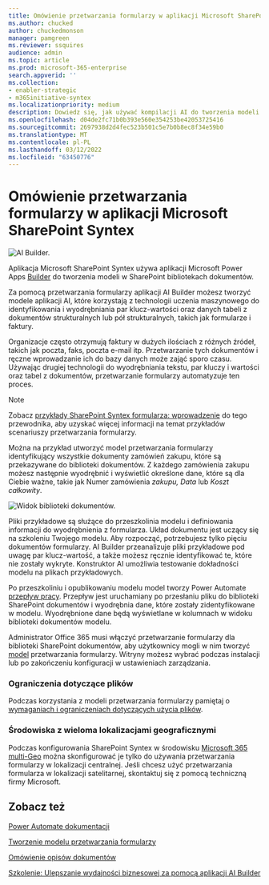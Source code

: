 ```yaml
---
title: Omówienie przetwarzania formularzy w aplikacji Microsoft SharePoint Syntex
ms.author: chucked
author: chuckedmonson
manager: pamgreen
ms.reviewer: ssquires
audience: admin
ms.topic: article
ms.prod: microsoft-365-enterprise
search.appverid: ''
ms.collection:
- enabler-strategic
- m365initiative-syntex
ms.localizationpriority: medium
description: Dowiedz się, jak używać kompilacji AI do tworzenia modeli przetwarzania formularzy w aplikacji Microsoft SharePoint Syntex.
ms.openlocfilehash: d04de2fc71b0b393e560e354253be42053725416
ms.sourcegitcommit: 2697938d2d4fec523b501c5e7b0b8ec8f34e59b0
ms.translationtype: MT
ms.contentlocale: pl-PL
ms.lasthandoff: 03/12/2022
ms.locfileid: "63450776"
---
```

# <a name="form-processing-overview-in-microsoft-sharepoint-syntex"></a>Omówienie przetwarzania formularzy w aplikacji Microsoft SharePoint Syntex

 ![AI Builder.](../media/content-understanding/ai-builder.png)</br>

Aplikacja Microsoft SharePoint Syntex używa aplikacji Microsoft Power Apps [Builder](/ai-builder/overview) do tworzenia modeli w SharePoint bibliotekach dokumentów.

Za pomocą przetwarzania formularzy aplikacji AI Builder możesz tworzyć modele aplikacji AI, które korzystają z technologii uczenia maszynowego do identyfikowania i wyodrębniania par klucz-wartości oraz danych tabeli z dokumentów strukturalnych lub pół strukturalnych, takich jak formularze i faktury.

Organizacje często otrzymują faktury w dużych ilościach z różnych źródeł, takich jak poczta, faks, poczta e-mail itp. Przetwarzanie tych dokumentów i ręczne wprowadzanie ich do bazy danych może zająć sporo czasu. Używając drugiej technologii do wyodrębniania tekstu, par kluczy i wartości oraz tabel z dokumentów, przetwarzanie formularzy automatyzuje ten proces. 

> [!NOTE]
> Zobacz [przykłady SharePoint Syntex formularza: wprowadzenie](./adoption-getstarted.md) do tego przewodnika, aby uzyskać więcej informacji na temat przykładów scenariuszy przetwarzania formularzy.

Można na przykład utworzyć model przetwarzania formularzy identyfikujący wszystkie dokumenty zamówień zakupu, które są przekazywane do biblioteki dokumentów. Z każdego zamówienia zakupu możesz następnie wyodrębnić i wyświetlić określone dane, które są dla Ciebie ważne, takie jak Numer zamówienia *zakupu, Data* lub *Koszt całkowity*.

![Widok biblioteki dokumentów.](../media/content-understanding/doc-lib-done.png)</br>  

Pliki przykładowe są służące do przeszkolinia modelu i definiowania informacji do wyodrębnienia z formularza. Układ dokumentu jest uczący się na szkoleniu Twojego modelu. Aby rozpocząć, potrzebujesz tylko pięciu dokumentów formularzy. AI Builder przeanalizuje pliki przykładowe pod uwagę par klucz-wartość, a także możesz ręcznie identyfikować te, które nie zostały wykryte.  Konstruktor AI umożliwia testowanie dokładności modelu na plikach przykładowych.

Po przeszkoliniu i opublikowaniu modelu model tworzy Power Automate [przepływ pracy](/power-automate/getting-started). Przepływ jest uruchamiany po przesłaniu pliku do biblioteki SharePoint dokumentów i wyodrębnia dane, które zostały zidentyfikowane w modelu. Wyodrębnione dane będą wyświetlane w kolumnach w widoku biblioteki dokumentów modelu.

Administrator Office 365 musi włączyć przetwarzanie formularzy [](./set-up-content-understanding.md) dla biblioteki SharePoint dokumentów, aby użytkownicy mogli w nim tworzyć [model](create-a-form-processing-model.md) przetwarzania formularzy. Witryny możesz wybrać podczas instalacji lub po zakończeniu konfiguracji w ustawieniach zarządzania.

### <a name="file-limitations"></a>Ograniczenia dotyczące plików

Podczas korzystania z modeli przetwarzania formularzy pamiętaj o [wymaganiach i ograniczeniach dotyczących użycia plików](/ai-builder/form-processing-model-requirements).

### <a name="multi-geo-environments"></a>Środowiska z wieloma lokalizacjami geograficznymi

Podczas konfigurowania SharePoint Syntex w środowisku [Microsoft 365 multi-Geo](../enterprise/microsoft-365-multi-geo.md) można skonfigurować je tylko do używania przetwarzania formularzy w lokalizacji centralnej. Jeśli chcesz użyć przetwarzania formularza w lokalizacji satelitarnej, skontaktuj się z pomocą techniczną firmy Microsoft.






## <a name="see-also"></a>Zobacz też
  
[Power Automate dokumentacji](/power-automate/)

[Tworzenie modelu przetwarzania formularzy](create-a-form-processing-model.md)

[Omówienie opisów dokumentów](document-understanding-overview.md)

[Szkolenie: Ulepszanie wydajności biznesowej za pomocą aplikacji AI Builder](/learn/paths/improve-business-performance-ai-builder/?source=learn)